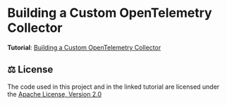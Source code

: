# Building a Custom OpenTelemetry Collector

**Tutorial**:
[Building a Custom OpenTelemetry Collector](https://betterstack.com/community/guides/observability/custom-opentelemetry-collector/)

## ⚖ License

The code used in this project and in the linked tutorial are licensed under the
[Apache License, Version 2.0](LICENSE)
